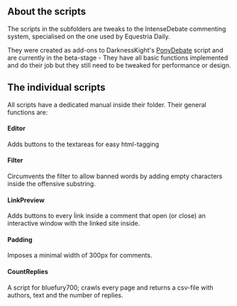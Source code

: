 ## About the scripts
The scripts in the subfolders are tweaks to the IntenseDebate commenting system, specialised on the one used by Equestria Daily.

They were created as add-ons to DarknessKight's <a href="https://github.com/Darknesskight/PonyDebate">PonyDebate</a> script and are currently in the beta-stage - They have all basic functions implemented and do their job but they still need to be tweaked for performance or design.

## The individual scripts
All scripts have a dedicated manual inside their folder. 
Their general functions are:

#### Editor
Adds buttons to the textareas for easy html-tagging

#### Filter
Circumvents the filter to allow banned words by adding empty characters inside the offensive substring.

#### LinkPreview
Adds buttons to every ĺink inside a comment that open (or close) an interactive window with the linked site inside.

#### Padding
Imposes a minimal width of 300px for comments.

#### CountReplies
A script for bluefury700; crawls every page and returns a csv-file with authors, text and the number of replies.
